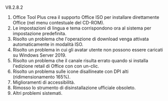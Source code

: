 V8.2.8.2

1. Office Tool Plus crea il supporto Office ISO per installare direttamente Office (nel menu contestuale del CD-ROM).
2. Le impostazioni di lingua e tema corrispondono ora al sistema per impostazione predefinita.
3. Risolto un problema che l'operazione di download venga attivata automaticamente in modalità ISO.
4. Risolto un problema in cui gli avatar utente non possono essere caricati su Windows Server 2019.
5. Risolto un problema che il canale risulta errato quando si installa l'edizione retail di Office con con un-clic.
6. Risolto un problema sulle icone disallineate con DPI alti (ridimensionamento 165%).
7. Miglioramenti di accessibilità.
8. Rimosso lo strumento di disinstallazione ufficiale obsoleto.
9. Altri problemi sistemati.